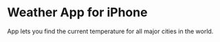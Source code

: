 # Weather App for iPhone

App lets you find the current temperature for all major cities in the world.
